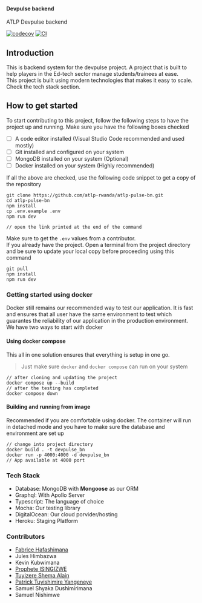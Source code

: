 #### Devpulse backend

ATLP Devpulse backend

[![codecov](https://codecov.io/github/atlp-rwanda/atlp-pulse-bn/graph/badge.svg?token=KOB8QFSJV1)](https://codecov.io/github/atlp-rwanda/atlp-pulse-bn)
[![CI](https://github.com/atlp-rwanda/atlp-pulse-bn/actions/workflows/ci-pipeline.yml/badge.svg)](https://github.com/atlp-rwanda/atlp-pulse-bn/actions/workflows/main.yml)

## Introduction

This is backend system for the devpulse project. A project that is built to help players in the Ed-tech sector manage students/trainees at ease. \
This project is built using modern technologies that makes it easy to scale. Check the tech stack section.

## How to get started

To start contributing to this project, follow the following steps to have the project up and running.
Make sure you have the following boxes checked

- [ ] A code editor installed (Visual Studio Code recommended and used mostly)
- [ ] Git installed and configured on your system
- [ ] MongoDB installed on your system (Optional)
- [ ] Docker installed on your system (Highly recommended)

If all the above are checked, use the following code snippet to get a copy of the repository

```git
git clone https://github.com/atlp-rwanda/atlp-pulse-bn.git
cd atlp-pulse-bn
npm install
cp .env.example .env
npm run dev

// open the link printed at the end of the command
```

Make sure to get the `.env` values from a contributor.  
If you already have the project. Open a terminal from the project directory and be sure to update your local copy before proceeding using this command

```git
git pull
npm install
npm run dev
```

### Getting started using docker

Docker still remains our recommended way to test our application. It is fast and ensures that all user have the same environment to test which guarantes the reliability of our application in the production environment. We have two ways to start with docker

#### Using docker compose

This all in one solution ensures that everything is setup in one go.

> Just make sure `docker` and `docker compose` can run on your system

```
// after cloning and updating the project
docker compose up --build
// after the testing has completed
docker compose down
```

#### Building and running from image

Recommended if you are comfortable using docker. The container will run in detached mode and you have to make sure the database and environment are set up

```
// change into project directory
docker build . -t devpulse_bn
docker run -p 4000:4000 -d devpulse_bn
// App available at 4000 port
```

### Tech Stack

- Database: MongoDB with **Mongoose** as our ORM
- Graphql: With Apollo Server
- Typescript: The language of choice
- Mocha: Our testing library
- DigitalOcean: Our cloud porvider/hosting
- Heroku: Staging Platform

### Contributors

- [Fabrice Hafashimana](https://github.com/feyton)
- Jules Himbazwa
- Kevin Kubwimana
- [Prophete ISINGIZWE](https://github.com/procech20)
- [Tuyizere Shema Alain](https://github.com/tsa2341)
- [Patrick Tuyishimire Yangeneye](https://github.com/PatrickTUy)
- Samuel Shyaka Dushimirimana
- Samuel Nishimwe
